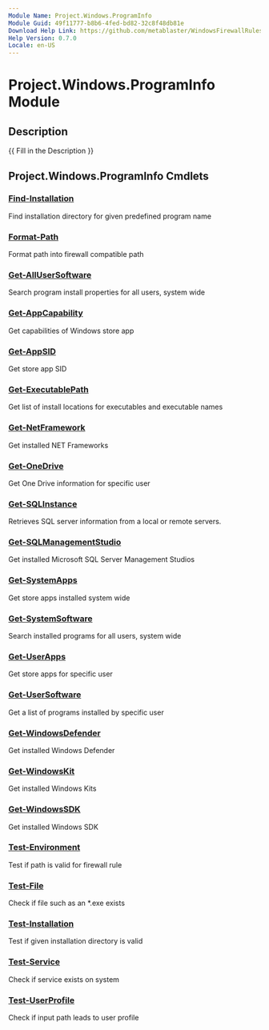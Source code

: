 ```yaml
---
Module Name: Project.Windows.ProgramInfo
Module Guid: 49f11777-b8b6-4fed-bd82-32c8f48db81e
Download Help Link: https://github.com/metablaster/WindowsFirewallRuleset/tree/develop/Config/HelpContent/0.7.0
Help Version: 0.7.0
Locale: en-US
---
```


# Project.Windows.ProgramInfo Module
## Description
{{ Fill in the Description }}

## Project.Windows.ProgramInfo Cmdlets
### [Find-Installation](Find-Installation.md)
Find installation directory for given predefined program name

### [Format-Path](Format-Path.md)
Format path into firewall compatible path

### [Get-AllUserSoftware](Get-AllUserSoftware.md)
Search program install properties for all users, system wide

### [Get-AppCapability](Get-AppCapability.md)
Get capabilities of Windows store app

### [Get-AppSID](Get-AppSID.md)
Get store app SID

### [Get-ExecutablePath](Get-ExecutablePath.md)
Get list of install locations for executables and executable names

### [Get-NetFramework](Get-NetFramework.md)
Get installed NET Frameworks

### [Get-OneDrive](Get-OneDrive.md)
Get One Drive information for specific user

### [Get-SQLInstance](Get-SQLInstance.md)
Retrieves SQL server information from a local or remote servers.

### [Get-SQLManagementStudio](Get-SQLManagementStudio.md)
Get installed Microsoft SQL Server Management Studios

### [Get-SystemApps](Get-SystemApps.md)
Get store apps installed system wide

### [Get-SystemSoftware](Get-SystemSoftware.md)
Search installed programs for all users, system wide

### [Get-UserApps](Get-UserApps.md)
Get store apps for specific user

### [Get-UserSoftware](Get-UserSoftware.md)
Get a list of programs installed by specific user

### [Get-WindowsDefender](Get-WindowsDefender.md)
Get installed Windows Defender

### [Get-WindowsKit](Get-WindowsKit.md)
Get installed Windows Kits

### [Get-WindowsSDK](Get-WindowsSDK.md)
Get installed Windows SDK

### [Test-Environment](Test-Environment.md)
Test if path is valid for firewall rule

### [Test-File](Test-File.md)
Check if file such as an *.exe exists

### [Test-Installation](Test-Installation.md)
Test if given installation directory is valid

### [Test-Service](Test-Service.md)
Check if service exists on system

### [Test-UserProfile](Test-UserProfile.md)
Check if input path leads to user profile
